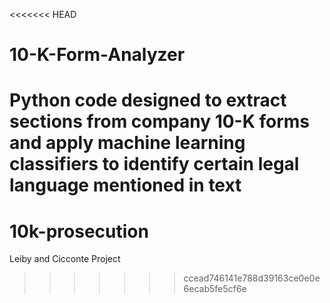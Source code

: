 <<<<<<< HEAD
# 10-K-Form-Analyzer
Python code designed to extract sections from company 10-K forms and apply machine learning classifiers to identify certain legal language mentioned in text
=======
# 10k-prosecution
Leiby and Cicconte Project
>>>>>>> ccead746141e788d39163ce0e0e6ecab5fe5cf6e
